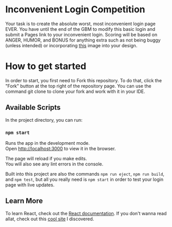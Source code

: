 # Inconvenient Login Competition

Your task is to create the absolute worst, most inconvenient login page EVER. You have until the end of the GBM to modify this basic login and submit a Pages link to your inconvenient login. Scoring will be based on ANGER, HUMOR, and BONUS for anything extra such as not being buggy (unless intended) or incorporating [this](https://avatars.githubusercontent.com/u/77300333?v=4) image into your design.

# How to get started

In order to start, you first need to Fork this repository. To do that, click the "Fork" button at the top right of the repository page. You can use the command git clone <forked-repo-url> to clone your fork and work with it in your IDE.

## Available Scripts

In the project directory, you can run:

### `npm start`

Runs the app in the development mode.\
Open [http://localhost:3000](http://localhost:3000) to view it in the browser.

The page will reload if you make edits.\
You will also see any lint errors in the console.

Built into this project are also the commands `npm run eject`, `npm run build`, and `npm test`, but all you really need is `npm start` in order to test your login page with live updates.

## Learn More

To learn React, check out the [React documentation](https://reactjs.org/).
If you don't wanna read allat, check out this [cool site](https://chatgpt.com/) I discovered.
